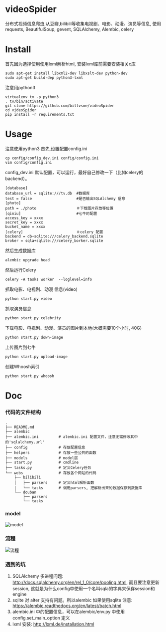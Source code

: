 # videoSpider
分布式视频信息爬虫,从豆瓣,bilibili等收集电视剧、电影、动漫、演员等信息,
使用requests, BeautifulSoup, gevent, SQLAlchemy, Alembic, celery

# Install
首先因为选择使用使用lxml解析html,  安装lxml库前需要安装相关c库
```
sudo apt-get install libxml2-dev libxslt-dev python-dev
sudo apt-get build-dep python3-lxml
```
注意用python3
```
virtualenv tv -p python3
. tv/bin/activate
git clone https://github.com/billvsme/videoSpider
cd videoSpider
pip install -r requirements.txt
```
# Usage
注意使用python3 
首先,设置配置config.ini
```
cp config/config_dev.ini config/config.ini
vim config/config.ini
```
config_dev.ini 默认配置，可以运行，最好自己修改一下（比如celery的backend）。
```
[database]
database_url = sqlite:///tv.db  #数据库
test = false                    #是否输出SQLAlchemy 信息
[photo]
path = ./photo                  ＃下载图片存放等位置
[qiniu]                         #七牛的配置
access_key = xxxx              
secret_key = xxxx
bucket_name = xxxx
[celery]                        ＃celery 配置
backend = db+sqlite:///celery_backend.sqlite     
broker = sqla+sqlite:///celery_borker.sqlite
```
然后生成数据库
```
alembic upgrade head
```
然后运行Celery
```
celery -A tasks worker  --loglevel=info
```
抓取电影、电视剧、动漫 信息(video)
```
python start.py video
```
抓取演员信息
```
python start.py celebrity
```
下载电影、电视剧、动漫、演员的图片到本地(大概需要10个小时, 40G)
```
python start.py down-image
```
上传图片到七牛
```
python start.py upload-image
```
创建Whoosh索引
```
python start.py whoosh
```
# Doc

### 代码的文件结构
```
.
├── README.md
├── alembic
├── alembic.ini         # alembic.ini 配置文件，注意无需修改其中的'sqlalchemy.url'
├── config              # 存放配置信息
├── helpers             # 存放一些公共的函数 
├── models              # model层
├── start.py            # cmdline
├── tasks.py            # 定义Celery任务
└── webs                # 存放各个网站的代码
    ├── bilibili
    │   ├── parsers     # 定义html解析函数
    │   └── tasks       # 调用parsers, 把解析出来的数据保存到数据库
    └── douban
        ├── parsers
        └── tasks

```

### model
![model](http://7xqumk.com1.z0.glb.clouddn.com/%40%2Freadme%2Ftv-s_model.png)

### 流程
![流程](http://7xqumk.com1.z0.glb.clouddn.com/%40%2Freadme%2Ftv-s.png)

### 遇到的坑
1. SQLAlchemy 多进程问题: http://docs.sqlalchemy.org/en/rel_1_0/core/pooling.html, 而且要注意更新session, 这就是为什么config中使用一个名叫sqla的字典来保存session和engine
2. sqlite 对 alter 支持有问题。所以alembic 如果使用sqlite 注意: https://alembic.readthedocs.org/en/latest/batch.html
3. alembic.ini 中的配置信息，可以在alembic/env.py 中使用config.set_main_option 定义
4. lxml 安装: http://lxml.de/installation.html
